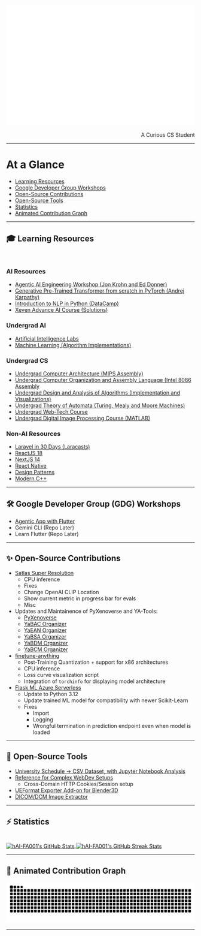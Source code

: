 <!-- <div align="center"> 
  <p>Visitor count</p>
  <img src="https://profile-counter.glitch.me/hAI-FA001/count.svg" alt="Visitor's Count" />
</div>
-->

<!-- <h1 align="center">
    <img src="https://readme-typing-svg.herokuapp.com/?font=Inter&size=48&center=true&vCenter=true&width=500&height=70&color=4493F8&duration=4000&lines=Hi+There!+👋;+I'm+HAI;" />
</h1> -->

<div>
  <img src="/metrics.terminal.svg" alt="Metrics">
  <p align="right">A Curious CS Student</p>
</div>

<hr>

# At a Glance
- [Learning Resources](#-learning-resources)
- [Google Developer Group Workshops](#%EF%B8%8F-google-developer-group-gdg-workshops)
- [Open-Source Contributions](#-open-source-contributions)
- [Open-Source Tools](#-open-source-tools)
- [Statistics](#%EF%B8%8F-statistics)
- [Animated Contribution Graph](#-animated-contribution-graph)

<hr>

<!--## 🎓 Specialization
The tools I frequent.

<br>

<p align="center">
  <img src="https://go-skill-icons.vercel.app/api/icons?i=python,scikitlearn,pytorch,tensorflow,opencv,jupyter" />
</p>
<p align="center">
  <img src="https://go-skill-icons.vercel.app/api/icons?i=matplotlib,numpy,pandas,seaborn,scipy,kaggle,huggingface,googlecolab" />
</p>
<p align="center">
  <img src="https://go-skill-icons.vercel.app/api/icons?i=ollama,gemini,langchain,fastapi,streamlit,firebase,mongodb,sqlite" />
</p>
<p align="center">
  <img src="https://go-skill-icons.vercel.app/api/icons?i=virtualbox,wsl,ubuntu,mint,terminal,tmux,git,github" />
</p>
<p align="center">
  <img src="https://go-skill-icons.vercel.app/api/icons?i=matlab,blender,latex,markdown,vscode,figma" />
</p>

<br>

## 🔧 Complementary
Other tools I've encountered.

<br>

<p align="center">
  <img src="https://go-skill-icons.vercel.app/api/icons?i=leaflet,mlflow,laravel,prisma,drizzle,sqlalchemy,postman,githubactions" />
</p>
<p align="center">
  <img src="https://go-skill-icons.vercel.app/api/icons?i=assembly,c,cpp,yaml,docker" />
</p>
<p align="center">
  <img src="https://go-skill-icons.vercel.app/api/icons?i=html,css,js,php,bootstrap,tailwind,nodejs,react,express" />
</p>
<p align="center">
  <img src="https://go-skill-icons.vercel.app/api/icons?i=dart,flutter,npm,vite,vercel" />
</p>
<p align="center">
  <img src="https://go-skill-icons.vercel.app/api/icons?i=wireshark,regex,grafana,prometheus,strapi,visualstudio,idea" />
</p>

<br>

<hr />

<br>

<p align="center">
  <img src="https://go-skill-icons.vercel.app/api/icons?i=flask,gradio,reactnative" />
</p>
<p align="center">
  <img src="https://go-skill-icons.vercel.app/api/icons?i=cmake,expo,composer,sentry,clerk" />
</p>
<p align="center">
  <img src="https://go-skill-icons.vercel.app/api/icons?i=materialui,daisyui,shadcn,jquery,less,nextjs" />
</p>
<p align="center">
  <img src="https://go-skill-icons.vercel.app/api/icons?i=visualstudio,java,lua,rust,reddit" />
</p>

<br>

<hr>-->

## 🎓 Learning Resources

<br>

### AI Resources
- <a href="https://github.com/hAI-FA001/Agentic-AI-Engineering-Workshop">Agentic AI Engineering Workshop (Jon Krohn and Ed Donner)</a>
- <a href="https://github.com/hAI-FA001/Building-GPT--Learn">Generative Pre-Trained Transformer from scratch in PyTorch (Andrej Karpathy)</a>
- <a href="https://github.com/hAI-FA001/Intro-to-NLP-in-Python--DataCamp">Introduction to NLP in Python (DataCamp)</a>
- <a href="https://github.com/hAI-FA001/Xeven-AI-Advance-Course">Xeven Advance AI Course (Solutions)</a>

### Undergrad AI
- <a href="https://github.com/hAI-FA001/Artificial-Intelligence-Lab">Artificial Intelligence Labs</a>
- <a href="https://github.com/hAI-FA001/Machine-Learning">Machine Learning (Algorithm Implementations)</a>

### Undergrad CS
- <a href="https://github.com/hAI-FA001/Computer-Architecture-MIPS-Codes">Undergrad Computer Architecture (MIPS Assembly)</a>
- <a href="https://github.com/hAI-FA001/Computer-Organization-and-Assembly-Language-Course">Undergrad Computer Organization and Assembly Language (Intel 8086 Assembly</a>
- <a href="https://github.com/hAI-FA001/Design-and-Analysis-Of-Algorithms">Undergrad Design and Analysis of Algorithms (Implementation and Visualizations)</a>
- <a href="https://github.com/hAI-FA001/Theory-of-Automata">Undergrad Theory of Automata (Turing, Mealy and Moore Machines)</a>
- <a href="https://github.com/hAI-FA001/web-tech_fa21-bcs-001">Undergrad Web-Tech Course</a>
- <a href="https://github.com/hAI-FA001/Digital-Image-Processing">Undergrad Digital Image Processing Course (MATLAB)</a>

### Non-AI Resources
- <a href="https://github.com/hAI-FA001/laracasts-laravel-30-days">Laravel in 30 Days (Laracasts)</a>
- <a href="https://github.com/hAI-FA001/React--Learn">ReactJS 18</a>
- <a href="https://github.com/hAI-FA001/NextJS-14--Learn">NextJS 14</a>
- <a href="https://github.com/hAI-FA001/React-Native--Learn">React Native</a>
- <a href="https://github.com/hAI-FA001/Design-Patterns--Learn">Design Patterns</a>
- <a href="https://github.com/hAI-FA001/Modern-Cpp--Learn">Modern C++</a>

<hr>

## 🛠️ Google Developer Group (GDG) Workshops
- <a href="https://github.com/hAI-FA001/GDG-Flutter-Workshop-Agentic-App">Agentic App with Flutter</a>
- Gemini CLI (Repo Later)
- Learn Flutter (Repo Later)

<hr>

## ✨ Open-Source Contributions
- <a href="https://github.com/hAI-FA001/satlas-super-resolution">Satlas Super Resolution</a>
  - CPU inference
  - Fixes
  - Change OpenAI CLIP Location
  - Show current metric in progress bar for evals
  - Misc
- Updates and Maintainence of PyXenoverse and YA-Tools:
  - <a href="https://github.com/hAI-FA001/pyxenoverse">PyXenoverse</a>
  - <a href="https://github.com/hAI-FA001/YaBACOrganizer">YaBAC Organizer</a>
  - <a href="https://github.com/hAI-FA001/YaEANOrganizer">YaEAN Organizer</a>
  - <a href="https://github.com/hAI-FA001/YaBSAOrganizer">YaBSA Organizer</a>
  - <a href="https://github.com/hAI-FA001/YaBDMOrganizer">YaBDM Organizer</a>
  - <a href="https://github.com/hAI-FA001/YaBCMOrganizer">YaBCM Organizer</a>
- <a href="https://github.com/hAI-FA001/finetune-anything">finetune-anything</a>
  - Post-Training Quantization + support for x86 architectures
  - CPU inference
  - Loss curve visualization script
  - Integration of `torchinfo` for displaying model architecture
- <a href="https://github.com/hAI-FA001/flask-ml-azure-serverless">Flask ML Azure Serverless</a>
  - Update to Python 3.12
  - Update trained ML model for compatibility with newer Scikit-Learn
  - Fixes
    - Import
    - Logging
    - Wrongful termination in prediction endpoint even when model is loaded

<hr>

## 🔧 Open-Source Tools
- <a href="https://github.com/hAI-FA001/CUI-Time-Table-To-Dataset--Utility">University Schedule -> CSV Dataset, with Jupyter Notebook Analysis</a>
- <a href="https://github.com/hAI-FA001/Test-Web-Concepts">Reference for Complex WebDev Setups</a>
  - Cross-Domain HTTP Cookies/Session setup
- <a href="https://github.com/hAI-FA001/UEFormat-Exporter">UEFormat Exporter Add-on for Blender3D</a>
- <a href="https://github.com/hAI-FA001/Extract-Images-from-DICOM">DICOM/DCM Image Extractor</a>

<hr>

## ⚡️ Statistics

<br>

<a href="https://github.com/hAI-FA001">
  <img height=200 width=1000 align="center" src="https://github-readme-stats.vercel.app/api?username=hai-fa001&theme=dracula&count_private=true&show_icons=true&rank_icon=github&locale=en" alt="hAI-FA001's GitHub Stats" />
</a>
<!-- <a href="https://github.com/hAI-FA001"> -->
<!--   <img height=400 width=1000 align="center" src="https://github-readme-stats.vercel.app/api/top-langs?username=hai-fa001&theme=dracula&layout=donut-vertical&hide=jupyter%20notebook&langs_count=13&border_radius=10&show_icons=true&locale=en&count_private=true" alt="hAI-FA001's Most Used Languages" /> -->
<!-- </a> -->
<a href="https://github.com/hAI-FA001">
  <img height=200 width=1000 align="center" src="https://github-readme-streak-stats.herokuapp.com/?user=hai-fa001&theme=dracula&count_private=true&border_radius=10&locale=en" alt="hAI-FA001's GitHub Streak Stats" />
</a>

<hr>

## 🐍 Animated Contribution Graph

<div align="center">
  <picture>
    <source media="(prefers-color-scheme: dark)" srcset="https://raw.githubusercontent.com/hAI-FA001/hAI-FA001/output/github-contribution-grid-snake-dark.svg" />
    <source media="(prefers-color-scheme: light)" srcset="https://raw.githubusercontent.com/hAI-FA001/hAI-FA001/output/github-contribution-grid-snake.svg" />
    <img alt="github-snake" src="https://raw.githubusercontent.com/hAI-FA001/hAI-FA001/output/github-contribution-grid-snake.svg" />
  </picture>
</div>

<hr>
